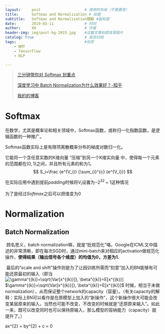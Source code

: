 ```yaml
---
layout:     post   				    # 使用的布局（不需要改）
title:      Softmax and Normalization # 标题 
subtitle:   Softmax and Normalization理解 #副标题
date:       2019-03-11 				# 时间
author:     XH 						# 作者
header-img: img/post-bg-2015.jpg 	#这篇文章标题背景图片
catalog: true 						# 是否归档
tags:								#标签
    - NMT
    - TensorFlow
    - NLP

---
```



> [三分钟带你对 Softmax 划重点](https://blog.csdn.net/red_stone1/article/details/80687921/)
>
> [深度学习中 Batch Normalization为什么效果好？-知乎](https://www.zhihu.com/question/38102762/answer/85238569?utm_source=wechat_session&utm_medium=social&utm_oi=629421655403925504/ )
>
> [我的的博客](https://xinghanzzy.github.io/)



# Softmax

在数学，尤其是概率论和相关领域中，Softmax函数，或称归一化指数函数，是逻辑函数的一种推广。

Softmax函数实际上是有限项离散概率分布的梯度对数归一化。

它能将一个含任意实数的K维向量  “压缩”到另一个K维实向量  中，使得每一个元素的范围都在$(0, 1)$之间，并且所有元素的和为$1$。
$$
S_i=\frac {e^{V_i}} {\sum_{i}^{c} {e^{V_i}}}
$$

在实际应用中遇到提前$padding$时候将$V_i$设置为$-2^{32}+1$这种情况

为了是经过$Softmax$之后可以把值变为0



# Normalization

## Batch Normalization

​	顾名思义，batch normalization嘛，就是“批规范化”咯。Google在ICML文中描述的非常清晰，即在每次SGD时，通过mini-batch来对相应的activation做规范化操作，**使得结果（输出信号各个维度）的均值为0，方差为1.** 

​	最后的“scale and shift”操作则是为了让因训练所需而“刻意”加入的BN能够有可能还原最初的输入（即当![\gamma^{(k)}=\sqrt{Var[x^{(k)}]}, \beta^{(k)}=E[x^{(k)}]](https://www.zhihu.com/equation?tex=%5Cgamma%5E%7B%28k%29%7D%3D%5Csqrt%7BVar%5Bx%5E%7B%28k%29%7D%5D%7D%2C+%5Cbeta%5E%7B%28k%29%7D%3DE%5Bx%5E%7B%28k%29%7D%5D)   $\gamma^{(k)}=\sqrt{Var[x^{(k)}]}, \beta^{(k)}=E[x^{(k)}]$ 时候，相当于未做normalization），从而保证整个network的capacity（容量）。（有关capacity的解释：实际上BN可以看作是在原模型上加入的“新操作”，这个新操作很大可能会改变某层原来的输入。当然也可能不改变，不改变的时候就是“还原原来输入”。如此一来，既可以改变同时也可以保持原输入，那么模型的容纳能力（capacity）就提升了。）




ax^{2} + by^{2} + c = 0










